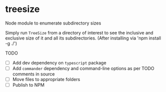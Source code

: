 # treesize
Node module to enumerate subdirectory sizes

Simply run `TreeSize` from a directory of interest to see the inclusive and exclusive size 
of it and all its subdirectories. (After installing via 'npm install -g ./')

TODO
 - [ ] Add dev dependency on `typescript` package
 - [ ] Add `commander` dependency and command-line options as per TODO comments in source
 - [ ] Move files to appropriate folders
 - [ ] Publish to NPM
